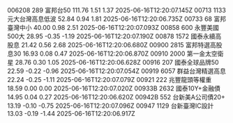 006208	289	富邦台50	111.76	1.51	1.37	2025-06-16T12:20:07.145Z
00713	1133	元大台灣高息低波	52.84	0.94	1.81	2025-06-16T12:20:06.735Z
00733	68	富邦臺灣中小	40.00	0.98	2.51	2025-06-16T12:20:07.093Z
00858	600	永豐美國500大	28.95	-0.35	-1.19	2025-06-16T12:20:07.190Z
00878	1572	國泰永續高股息	21.42	0.56	2.68	2025-06-16T12:20:06.680Z
00900	2815	富邦特選高股息30	16.93	0.08	0.47	2025-06-16T12:20:06.870Z
00910	2000	第一金太空衛星	28.76	0.30	1.05	2025-06-16T12:20:06.628Z
00916	207	國泰全球品牌50	22.59	-0.22	-0.96	2025-06-16T12:20:07.054Z
00919	6057	群益台灣精選高息	22.24	-0.25	-1.11	2025-06-16T12:20:07.079Z
00921	222	兆豐龍頭等權重	18.59	0.00	0.00	2025-06-16T12:20:07.020Z
00933B	2632	國泰10Y+金融債	14.95	0.04	0.27	2025-06-16T12:20:06.620Z
00942B	552	台新美A公司債20+	13.19	-0.10	-0.75	2025-06-16T12:20:07.096Z
00947	1129	台新臺灣IC設計	13.03	-0.19	-1.44	2025-06-16T12:20:06.917Z